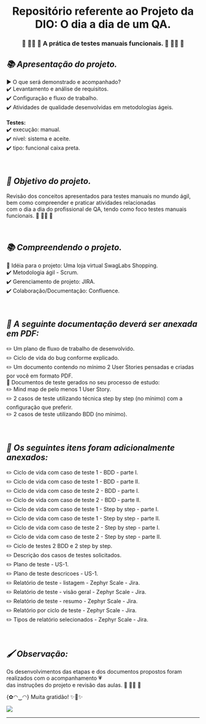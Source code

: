 <h1 align="center"> Repositório referente ao Projeto da DIO: O dia a dia de um QA. </h1>

<h3 align="center"> 💛 👩‍💻 🧡 A prática de testes manuais funcionais. 💛 👩‍💻 🧡 </h3>

***<h2> 📚 Apresentação do projeto. </h2>***
▶️ O que será demonstrado e acompanhado? <br/>
:heavy_check_mark: Levantamento e análise de requisitos.<br/> 
:heavy_check_mark: Configuração e fluxo de trabalho.<br/> 
:heavy_check_mark: Atividades de qualidade desenvolvidas em metodologias ágeis.<br/>   
**Testes:**<br/> 
:heavy_check_mark: execução: manual.<br/> 
:heavy_check_mark: nível: sistema e aceite.<br/> 
:heavy_check_mark: tipo: funcional caixa preta.<br/> 


<br/>***<h2> :pencil: Objetivo do projeto. </h2>***
Revisão dos conceitos apresentados para testes manuais no mundo ágil, bem como compreender e praticar atividades relacionadas<br/> 
com o dia a dia do profissional de QA, tendo como foco testes manuais funcionais. :blue_heart: 👩‍💻 :blue_heart:


<br/>***<h2> 📚 Compreendendo o projeto. </h2>***
:star2: Idéia para o projeto: Uma loja virtual SwagLabs Shopping. <br/>
:heavy_check_mark: Metodologia ágil - Scrum.<br/>
:heavy_check_mark: Gerenciamento de projeto: JIRA.<br/>
:heavy_check_mark: Colaboração/Documentação: Confluence.<br/>


<br/>***<h2> :pencil: A seguinte documentação deverá ser anexada em PDF:</h2>***
:pencil2: Um plano de fluxo de trabalho de desenvolvido.<br/>
:pencil2: Ciclo de vida do bug conforme explicado.<br/>
:pencil2: Um documento contendo no mínimo 2 User Stories pensadas e criadas por você em formato PDF.<br/>
:blue_book: Documentos de teste gerados no seu processo de estudo:<br/>
:pencil2: Mind map de pelo menos 1 User Story.<br/>
:pencil2: 2 casos de teste utilizando técnica step by step (no mínimo) com a configuração que preferir.<br/>
:pencil2: 2 casos de teste utilizando BDD (no mínimo).<br/>


<br/>***<h2> :pencil: Os seguintes itens foram adicionalmente anexados:</h2>***
:pencil2: Ciclo de vida com caso de teste 1 - BDD - parte I.<br/>
:pencil2: Ciclo de vida com caso de teste 1 - BDD - parte II.<br/>
:pencil2: Ciclo de vida com caso de teste 2 - BDD - parte I.<br/>
:pencil2: Ciclo de vida com caso de teste 2 - BDD - parte II.<br/>
:pencil2: Ciclo de vida com caso de teste 1 - Step by step - parte I.<br/>
:pencil2: Ciclo de vida com caso de teste 1 - Step by step - parte II.<br/>
:pencil2: Ciclo de vida com caso de teste 2 - Step by step - parte I.<br/>
:pencil2: Ciclo de vida com caso de teste 2 - Step by step - parte II.<br/>
:pencil2: Ciclo de testes 2 BDD e 2 step by step.<br/>
:pencil2: Descrição dos casos de testes solicitados.<br/>
:pencil2: Plano de teste - US-1.<br/>
:pencil2: Plano de teste descricoes - US-1.<br/>
:pencil2: Relatório de teste - listagem - Zephyr Scale - Jira.<br/>
:pencil2: Relatório de teste - visão geral - Zephyr Scale - Jira.<br/>
:pencil2: Relatório de teste - resumo - Zephyr Scale - Jira.<br/>
:pencil2: Relatório por ciclo de teste - Zephyr Scale - Jira.<br/>
:pencil2: Tipos de relatório selecionados - Zephyr Scale - Jira.<br/>


<br/>***<h2> 🖌️  Observação: </h2>*** 
Os desenvolvimentos das etapas e dos documentos propostos foram realizados 
com o acompanhamento 💗<br/>das instruções do projeto e revisão das aulas. 💛 👩‍💻 🧡
  
{✿◠‿◠} Muita gratidão! ✨🤗✨<br/>  

 ![](https://wac-cdn.atlassian.com/dam/jcr:48f73fa9-325e-4663-a743-daba2a0f1397/jira-social%20@2x.png)
___
